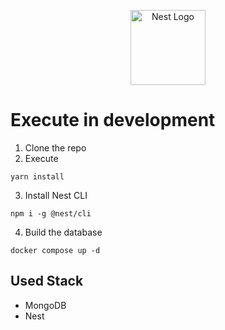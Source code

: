 <p align="center">
  <a href="http://nestjs.com/" target="blank"><img src="https://nestjs.com/img/logo-small.svg" width="120" alt="Nest Logo" /></a>
</p>

# Execute in development

1. Clone the repo
2. Execute

```
yarn install
```

3. Install Nest CLI

```
npm i -g @nest/cli
```

4. Build the database

```
docker compose up -d
```

## Used Stack

- MongoDB
- Nest
